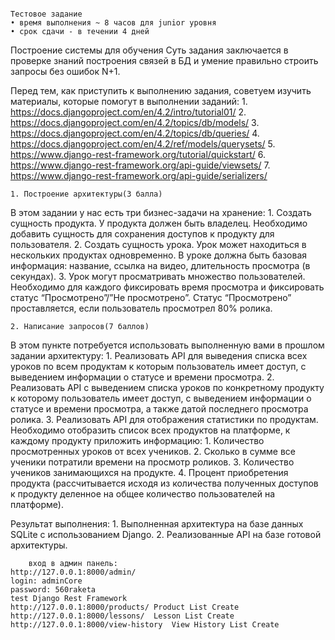                                                                      Тестовое задание
    • время выполнения ~ 8 часов для junior уровня
    • срок сдачи - в течении 4 дней
Построение системы для обучения
Суть задания заключается в проверке знаний построения связей в БД и умение правильно строить запросы без ошибок N+1.

Перед тем, как приступить к выполнению задания, советуем изучить материалы, которые помогут в выполнении заданий:
    1. https://docs.djangoproject.com/en/4.2/intro/tutorial01/
    2. https://docs.djangoproject.com/en/4.2/topics/db/models/
    3. https://docs.djangoproject.com/en/4.2/topics/db/queries/
    4. https://docs.djangoproject.com/en/4.2/ref/models/querysets/
    5. https://www.django-rest-framework.org/tutorial/quickstart/
    6. https://www.django-rest-framework.org/api-guide/viewsets/
    7. https://www.django-rest-framework.org/api-guide/serializers/

    1. Построение архитектуры(3 балла)
В этом задании у нас есть три бизнес-задачи на хранение:
    1. Создать сущность продукта. У продукта должен быть владелец. Необходимо добавить сущность для сохранения доступов к продукту для пользователя.
    2. Создать сущность урока. Урок может находиться в нескольких продуктах одновременно. В уроке должна быть базовая информация: название, ссылка на видео, длительность просмотра (в секундах).
    3. Урок могут просматривать множество пользователей. Необходимо для каждого фиксировать время просмотра и фиксировать статус “Просмотрено”/”Не просмотрено”. Статус “Просмотрено” проставляется, если пользователь просмотрел 80% ролика.

    2. Написание запросов(7 баллов)
В этом пункте потребуется использовать выполненную вами в прошлом задании архитектуру:
    1. Реализовать API для выведения списка всех уроков по всем продуктам к которым пользователь имеет доступ, с выведением информации о статусе и времени просмотра.
    2. Реализовать API с выведением списка уроков по конкретному продукту к которому пользователь имеет доступ, с выведением информации о статусе и времени просмотра, а также датой последнего просмотра ролика.
    3. Реализовать API для отображения статистики по продуктам. Необходимо отобразить список всех продуктов на платформе, к каждому продукту приложить информацию:
        1. Количество просмотренных уроков от всех учеников.
        2. Сколько в сумме все ученики потратили времени на просмотр роликов.
        3. Количество учеников занимающихся на продукте.
        4. Процент приобретения продукта (рассчитывается исходя из количества полученных доступов к продукту деленное на общее количество пользователей на платформе).

Результат выполнения:
    1. Выполненная архитектура на базе данных SQLite с использованием Django.
    2. Реализованные API на базе готовой архитектуры.

        вход в админ панель:
    http://127.0.0.1:8000/admin/ 
    login: adminCore
    password: 560raketa
    test Django Rest Framework
    http://127.0.0.1:8000/products/ Product List Create
    http://127.0.0.1:8000/lessons/  Lesson List Create
    http://127.0.0.1:8000/view-history  View History List Create
